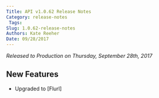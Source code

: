 ```yaml
---
Title: API v1.0.62 Release Notes
Category: release-notes
 Tags: 
Slug: 1.0.62-release-notes
Authors: Kate Reeher
Date: 09/28/2017
---
```


_Released to Production on Thursday, September 28th, 2017_

## New Features
- Upgraded to [Flurl]
